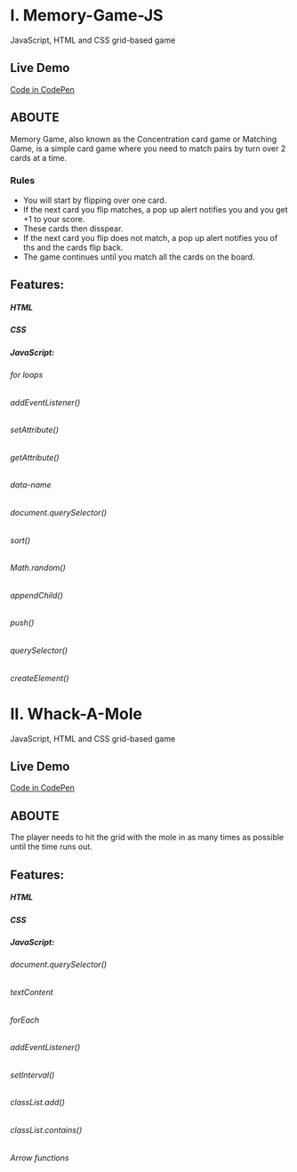# I. Memory-Game-JS
JavaScript, HTML and CSS grid-based game


## Live Demo
[Code in CodePen](https://codepen.io/shir-izhak/pen/zYBMoRZ)

## ABOUTE
Memory Game, also known as the Concentration card game or Matching Game, is a simple card game where you need to match pairs by turn over 2 cards at a time.
 
### Rules 
* You will start by flipping over one card.
* If the next card you flip matches, a pop up alert notifies you and you get +1 to your score.
* These cards then disspear.
* If the next card you flip does not match, a pop up alert notifies you of ths and the cards flip back.
* The game continues until you match all the cards on the board.

## Features:
##### HTML
##### CSS
##### JavaScript:
###### for loops
###### addEventListener()
###### setAttribute()
###### getAttribute()
###### data-name
###### document.querySelector()
###### sort()
###### Math.random()
###### appendChild()
###### push()
###### querySelector()
###### createElement()  



  
# II. Whack-A-Mole
JavaScript, HTML and CSS grid-based game


## Live Demo
[Code in CodePen](https://codepen.io/shir-izhak/pen/Pozxbmx) 

## ABOUTE
The player needs to hit the grid with the mole in as many times as possible until the time runs out.
 
## Features:
##### HTML
##### CSS
##### JavaScript:
###### document.querySelector()
###### textContent
###### forEach
###### addEventListener()
###### setInterval()
###### classList.add()
###### classList.contains()
###### Arrow functions
